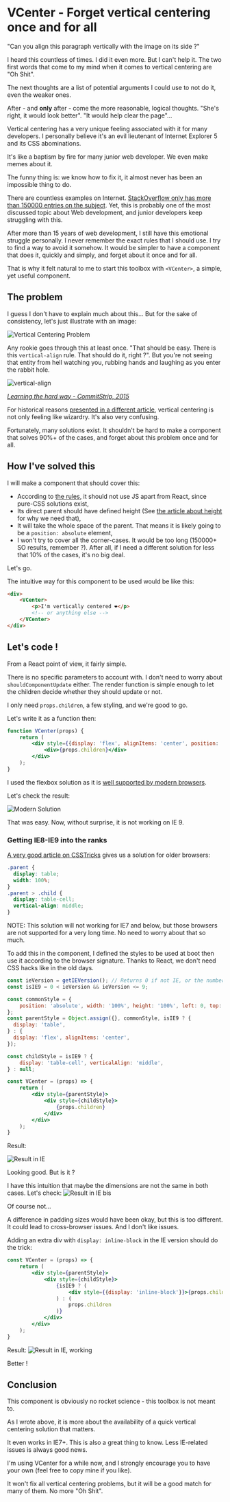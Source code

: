 # VCenter - Forget vertical centering once and for all

"Can you align this paragraph vertically with the image on its side ?"

I heard this countless of times. I did it even more. 
But I can't help it. The two first words that come to my mind when it comes to vertical centering are "Oh Shit".
 
The next thoughts are a list of potential arguments I could use to not do it, even the weaker ones.

After - and **only** after - come the more reasonable, logical thoughts. 
"She's right, it would look better".
"It would help clear the page"...

Vertical centering has a very unique feeling associated with it for many developers.
I personally believe it's an evil lieutenant of Internet Explorer 5 and its CSS abominations.

It's like a baptism by fire for many junior web developer.
We even make memes about it.

The funny thing is: we know how to fix it, it almost never has been an impossible thing to do. 

There are countless examples on Internet. 
[StackOverflow only has more than 150000 entries on the subject](https://www.google.com/search?client=firefox-b-d&q=site%3Astackoverflow.com+vertical+align+css).
Yet, this is probably one of the most discussed topic about Web development, and junior developers keep struggling with this.

After more than 15 years of web development, I still have this emotional struggle personally.
I never remember the exact rules that I should use. 
I try to find a way to avoid it somehow.
It would be simpler to have a component that does it, quickly and simply, and forget about it once and for all.

That is why it felt natural to me to start this toolbox with `<VCenter>`, a simple, yet useful component.

## The problem
I guess I don't have to explain much about this... 
But for the sake of consistency, let's just illustrate with an image: 

![Vertical Centering Problem](1.vcenter.problem.png)

Any rookie goes through this at least once. "That should be easy. There is this `vertical-align` rule. That should do it, right ?".
But you're not seeing that entity from hell watching you, rubbing hands and laughing as you enter the rabbit hole.

![vertical-align](1.vcenter.commitstrip.jpg)

*[Learning the hard way - CommitStrip, 2015](http://www.commitstrip.com/en/2015/05/21/learning-the-hard-way/)*

For historical reasons [presented in a different article](a.the-height-problem.md), vertical centering is not only feeling like wizardry.
It's also very confusing.

Fortunately, many solutions exist. 
It shouldn't be hard to make a component that solves 90%+ of the cases, and forget about this problem once and for all. 

## How I've solved this
I will make a component that should cover this: 
- According to [the rules](b.rules.md), it should not use JS apart from React, since pure-CSS solutions exist,
- Its direct parent should have defined height (See [the article about height](a.the-height-problem.md) for why we need that),
- It will take the whole space of the parent. That means it is likely going to be a `position: absolute` element,
- I won't try to cover all the corner-cases. It would be too long (150000+ SO results, remember ?). 
After all, if I need a different solution for less that 10% of the cases, it's no big deal. 

Let's go.

The intuitive way for this component to be used would be like this: 
```HTML
<div>
    <VCenter>
        <p>I'm vertically centered ❤️</p>
        <!-- or anything else -->
    </VCenter>
</div>
```

## Let's code !

From a React point of view, it fairly simple.

There is no specific parameters to account with.
I don't need to worry about `shouldComponentUpdate` either. 
The render function is simple enough to let the children decide whether they should update or not.

I only need `props.children`, a few styling, and we're good to go.

Let's write it as a function then:

```jsx harmony
function VCenter(props) {
    return (
        <div style={{display: 'flex', alignItems: 'center', position: 'absolute', width: '100%', height: '100%', left: 0, top: 0}}>
            <div>{props.children}</div>
        </div>
    );
}
```

I used the flexbox solution as it is [well supported by modern browsers](https://caniuse.com/flexbox).

Let's check the result: 

![Modern Solution](1.vcenter.code1.png)

That was easy. Now, without surprise, it is not working on IE 9.

### Getting IE8-IE9 into the ranks

[A very good article on CSSTricks](https://css-tricks.com/centering-the-newest-coolest-way-vs-the-oldest-coolest-way/) gives us a solution for older browsers:
```CSS
.parent {
  display: table;
  width: 100%;
}
.parent > .child {
  display: table-cell;
  vertical-align: middle;
}
```
NOTE: This solution will not working for IE7 and below, but those browsers are not supported for a very long time. 
No need to worry about that so much.

To add this in the component, I defined the styles to be used at boot then use it according to the browser signature.
Thanks to React, we don't need CSS hacks like in the old days.

```jsx harmony
const ieVersion = getIEVersion(); // Returns 0 if not IE, or the number if IE
const isIE9 = 0 < ieVersion && ieVersion <= 9;

const commonStyle = { 
    position: 'absolute', width: '100%', height: '100%', left: 0, top: 0, 
};
const parentStyle = Object.assign({}, commonStyle, isIE9 ? {
  display: 'table',
} : {
  display: 'flex', alignItems: 'center', 
});

const childStyle = isIE9 ? {
    display: 'table-cell', verticalAlign: 'middle',
} : null;

const VCenter = (props) => {
    return (
        <div style={parentStyle}>
            <div style={childStyle}>
                {props.children}
            </div>
        </div>
    );
}
```
Result:

![Result in IE](1.vcenter.code1.png)

Looking good. But is it ? 

I have this intuition that maybe the dimensions are not the same in both cases. Let's check:
![Result in IE bis](1.vcenter.code2.png)

Of course not... 

A difference in padding sizes would have been okay, but this is too different. 
It could lead to cross-browser issues. And I don't like issues.

Adding an extra div with `display: inline-block` in the IE version should do the trick:
```jsx harmony
const VCenter = (props) => {
    return (
        <div style={parentStyle}>
            <div style={childStyle}>
                {isIE9 ? (
                    <div style={{display: 'inline-block'}}>{props.children}</div>
                ) : (
                    props.children
                )}
            </div>
        </div>
    );
}
```

Result:
![Result in IE, working](1.vcenter.code3.png)

Better !

## Conclusion
This component is obviously no rocket science - this toolbox is not meant to. 

As I wrote above, it is more about the availability of a quick vertical centering solution that matters.

It even works in IE7+. This is also a great thing to know. 
Less IE-related issues is always good news.

I'm using VCenter for a while now, and I strongly encourage you to have your own (feel free to copy mine if you like).

It won't fix all vertical centering problems, but it will be a good match for many of them. 
No more "Oh Shit".
